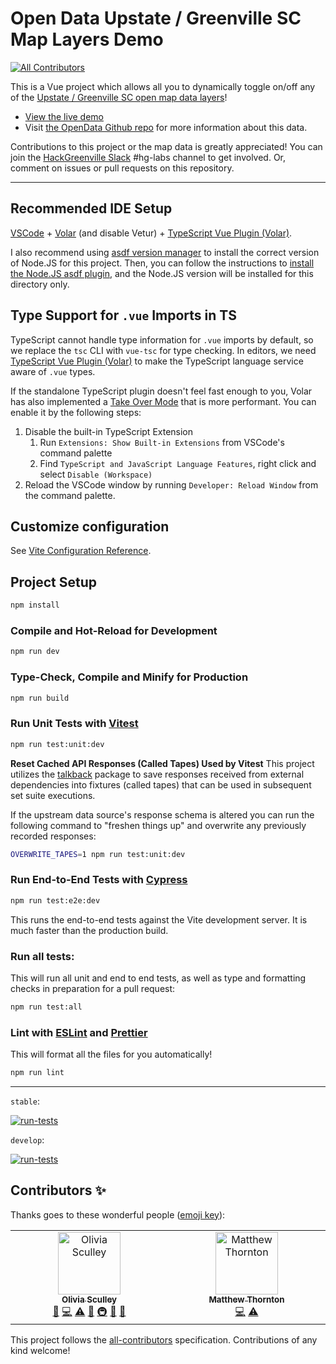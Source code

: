 # Open Data Upstate / Greenville SC Map Layers Demo

<!-- ALL-CONTRIBUTORS-BADGE:START - Do not remove or modify this section -->
[![All Contributors](https://img.shields.io/badge/all_contributors-2-orange.svg?style=flat-square)](#contributors-)
<!-- ALL-CONTRIBUTORS-BADGE:END -->

This is a Vue project which allows all you to dynamically toggle on/off any of
the [Upstate / Greenville SC open map data
layers](https://data.openupstate.org/map-layers)!

- [View the live demo](https://hackgvl.github.io/open-map-data-multi-layers-demo/?lat=34.844526&lng=-82.401078&zoom=10)
- Visit [the OpenData Github
  repo](https://github.com/hackgvl/OpenData/blob/master/MAPS_API.md)
  for more information about this data.

Contributions to this project or the map data is greatly appreciated! You can
join the [HackGreenville Slack](https://hackgreenville.com/join-slack) #hg-labs channel to get involved. Or, comment on issues or pull requests on this repository.

---

## Recommended IDE Setup

[VSCode](https://code.visualstudio.com/) +
[Volar](https://marketplace.visualstudio.com/items?itemName=Vue.volar) (and
disable Vetur) + [TypeScript Vue Plugin
(Volar)](https://marketplace.visualstudio.com/items?itemName=Vue.vscode-typescript-vue-plugin).

I also recommend using [asdf version manager](https://asdf-vm.com) to install
the correct version of Node.JS for this project. Then, you can follow the
instructions to [install the Node.JS asdf
plugin](https://asdf-vm.com/guide/getting-started.html#_4-install-a-plugin), and
the Node.JS version will be installed for this directory only.

## Type Support for `.vue` Imports in TS

TypeScript cannot handle type information for `.vue` imports by default, so we
replace the `tsc` CLI with `vue-tsc` for type checking. In editors, we need
[TypeScript Vue Plugin
(Volar)](https://marketplace.visualstudio.com/items?itemName=Vue.vscode-typescript-vue-plugin)
to make the TypeScript language service aware of `.vue` types.

If the standalone TypeScript plugin doesn't feel fast enough to you, Volar has
also implemented a [Take Over
Mode](https://github.com/johnsoncodehk/volar/discussions/471#discussioncomment-1361669)
that is more performant. You can enable it by the following steps:

1. Disable the built-in TypeScript Extension
   1. Run `Extensions: Show Built-in Extensions` from VSCode's command palette
   2. Find `TypeScript and JavaScript Language Features`, right click and select
      `Disable (Workspace)`
2. Reload the VSCode window by running `Developer: Reload Window` from the
   command palette.

## Customize configuration

See [Vite Configuration Reference](https://vitejs.dev/config/).

## Project Setup

```sh
npm install
```

### Compile and Hot-Reload for Development

```sh
npm run dev
```

### Type-Check, Compile and Minify for Production

```sh
npm run build
```

### Run Unit Tests with [Vitest](https://vitest.dev/)

```sh
npm run test:unit:dev
```

**Reset Cached API Responses (Called Tapes) Used by Vitest**
This project utilizes the [talkback](https://github.com/ijpiantanida/talkback) package to save responses received from external dependencies into fixtures (called tapes) that can be used in subsequent set suite executions.

If the upstream data source's response schema is altered you can run the following command to "freshen things up" and overwrite any previously recorded responses:

```sh
OVERWRITE_TAPES=1 npm run test:unit:dev
```

### Run End-to-End Tests with [Cypress](https://www.cypress.io/)

```sh
npm run test:e2e:dev
```

This runs the end-to-end tests against the Vite development server. It is much
faster than the production build.

### Run all tests:

This will run all unit and end to end tests, as well as type and formatting
checks in preparation for a pull request:

```sh
npm run test:all
```

### Lint with [ESLint](https://eslint.org/) and [Prettier](https://prettier.io/)

This will format all the files for you automatically!

```sh
npm run lint
```

---

`stable`:

[![run-tests](https://github.com/hackgvl/open-map-data-multi-layers-demo/actions/workflows/run-tests.yml/badge.svg?branch=stable)](https://github.com/hackgvl/open-map-data-multi-layers-demo/actions/workflows/run-tests.yml)

`develop`:

[![run-tests](https://github.com/hackgvl/open-map-data-multi-layers-demo/actions/workflows/run-tests.yml/badge.svg?branch=develop)](https://github.com/hackgvl/open-map-data-multi-layers-demo/actions/workflows/run-tests.yml)

## Contributors ✨

Thanks goes to these wonderful people ([emoji key](https://allcontributors.org/docs/en/emoji-key)):

<!-- ALL-CONTRIBUTORS-LIST:START - Do not remove or modify this section -->
<!-- prettier-ignore-start -->
<!-- markdownlint-disable -->
<table>
  <tbody>
    <tr>
      <td align="center" valign="top" width="14.28%"><a href="https://olivia.sculley.dev"><img src="https://avatars.githubusercontent.com/u/88074048?v=4?s=100" width="100px;" alt="Olivia Sculley"/><br /><sub><b>Olivia Sculley</b></sub></a><br /><a href="#ideas-oliviasculley" title="Ideas, Planning, & Feedback">🤔</a> <a href="https://github.com/hackgvl/open-map-data-multi-layers-demo/commits?author=oliviasculley" title="Code">💻</a> <a href="https://github.com/hackgvl/open-map-data-multi-layers-demo/commits?author=oliviasculley" title="Tests">⚠️</a> <a href="#maintenance-oliviasculley" title="Maintenance">🚧</a> <a href="#infra-oliviasculley" title="Infrastructure (Hosting, Build-Tools, etc)">🚇</a> <a href="https://github.com/hackgvl/open-map-data-multi-layers-demo/issues?q=author%3Aoliviasculley" title="Bug reports">🐛</a> <a href="https://github.com/hackgvl/open-map-data-multi-layers-demo/commits?author=oliviasculley" title="Documentation">📖</a></td>
      <td align="center" valign="top" width="14.28%"><a href="https://github.com/ThorntonMatthewD"><img src="https://avatars.githubusercontent.com/u/44626690?v=4?s=100" width="100px;" alt="Matthew Thornton"/><br /><sub><b>Matthew Thornton</b></sub></a><br /><a href="https://github.com/hackgvl/open-map-data-multi-layers-demo/commits?author=ThorntonMatthewD" title="Code">💻</a> <a href="https://github.com/hackgvl/open-map-data-multi-layers-demo/commits?author=ThorntonMatthewD" title="Tests">⚠️</a></td>
    </tr>
  </tbody>
</table>

<!-- markdownlint-restore -->
<!-- prettier-ignore-end -->

<!-- ALL-CONTRIBUTORS-LIST:END -->

This project follows the [all-contributors](https://github.com/all-contributors/all-contributors) specification. Contributions of any kind welcome!
